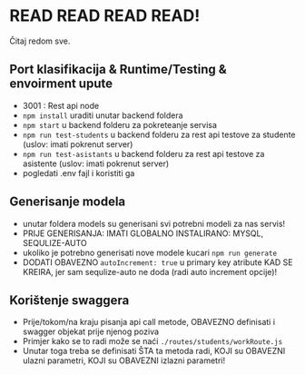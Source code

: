 # READ READ READ READ!
Čitaj redom sve.

## Port klasifikacija & Runtime/Testing & envoirment upute
- 3001 : Rest api node
- `npm install` uraditi unutar backend foldera
- `npm start` u backend folderu za pokreteanje servisa
- `npm run test-students` u backend folderu za rest api testove za studente (uslov: imati pokrenut server)
- `npm run test-asistants` u backend folderu za rest api testove za asistente (uslov: imati pokrenut server)
- pogledati .env fajl i koristiti ga

## Generisanje modela
- unutar foldera models su generisani svi potrebni modeli za nas servis!
- PRIJE GENERISANJA: IMATI GLOBALNO INSTALIRANO: MYSQL, SEQULIZE-AUTO
- ukoliko je potrebno generisati nove modele kucari `npm run generate`
- DODATI OBAVEZNO `autoIncrement: true` u primary key atribute KAD SE KREIRA, jer sam sequlize-auto ne doda (radi auto increment opcije)!

## Korištenje swaggera
- Prije/tokom/na kraju pisanja api call metode, OBAVEZNO definisati i swagger objekat prije njenog poziva
- Primjer kako se to radi može se naći `./routes/students/workRoute.js`
- Unutar toga treba se definisati ŠTA ta metoda radi, KOJI su OBAVEZNI ulazni parametri, KOJI su OBAVEZNI izlazni parametri! 